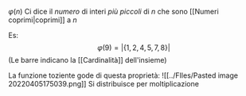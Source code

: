 $\varphi(n)$
Ci dice il _numero_ di interi _più piccoli_ di $n$ che sono [[Numeri coprimi|coprimi]] a $n$

Es:
$$
\varphi(9) = \left|\{1, 2, 4, 5, 7, 8\}\right|
$$
(Le barre indicano la [[Cardinalità]] dell'insieme)

La funzione toziente gode di questa proprietà:
![[../FIles/Pasted image 20220405175039.png]]
Si distribuisce per moltiplicazione
